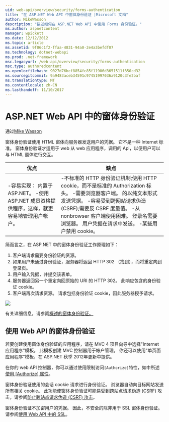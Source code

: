 ```yaml
---
uid: web-api/overview/security/forms-authentication
title: "在 ASP.NET Web API 中窗体身份验证 |Microsoft 文档"
author: MikeWasson
description: "描述如何在 ASP.NET Web API 中使用 Forms 身份验证。"
ms.author: aspnetcontent
manager: wpickett
ms.date: 12/12/2012
ms.topic: article
ms.assetid: 9f06c1f2-ffaa-4831-94a0-2e4a3befdf07
ms.technology: dotnet-webapi
ms.prod: .net-framework
msc.legacyurl: /web-api/overview/security/forms-authentication
msc.type: authoredcontent
ms.openlocfilehash: 9027d76bcf8854fc85f11906d3651511f350cd32
ms.sourcegitcommit: 9a9483aceb34591c97451997036a9120c3fe2baf
ms.translationtype: MT
ms.contentlocale: zh-CN
ms.lasthandoff: 11/10/2017
---
```

<a name="forms-authentication-in-aspnet-web-api"></a>ASP.NET Web API 中的窗体身份验证
====================
通过[Mike Wasson](https://github.com/MikeWasson)

窗体身份验证使用 HTML 窗体向服务器发送用户的凭据。 它不是一种 Internet 标准。 窗体身份验证才适用于 web 从 web 应用程序，调用的 Api，以便用户可以与 HTML 窗体进行交互。

| 优点 | 缺点 |
| --- | --- |
| -容易实现： 内置于 ASP.NET。 -使用 ASP.NET 成员资格提供程序，这样，就更容易地管理用户帐户。 | -不标准的 HTTP 身份验证机制;使用 HTTP cookie，而不是标准的 Authorization 标头。 -需要浏览器客户端。 的以纯文本形式发送凭据。 -容易受到跨网站请求伪造 (CSRF);需要反 CSRF 度量值。 -从 nonbrowser 客户端使用困难。 登录名需要浏览器。 用户凭据在请求中发送。 -某些用户禁用 cookie。 |

简而言之，在 ASP.NET 中的窗体身份验证工作原理如下：

1. 客户端请求需要身份验证的资源。
2. 如果用户未通过身份验证，服务器将返回 HTTP 302 （找到），而将重定向到登录页。
3. 用户输入凭据，并提交该表单。
4. 服务器返回另一个重定向回原始的 URI 的 HTTP 302。 此响应包含的身份验证 cookie。
5. 客户端再次请求资源。 请求包括身份验证 cookie，因此服务器授予请求。

![](forms-authentication/_static/image1.png)

有关详细信息，请参阅[概述的窗体身份验证。](../../../web-forms/overview/older-versions-security/introduction/an-overview-of-forms-authentication-cs.md)

## <a name="using-forms-authentication-with-web-api"></a>使用 Web API 的窗体身份验证

若要创建使用窗体身份验证的应用程序，请在 MVC 4 项目向导中选择"Internet 应用程序"模板。 此模板创建 MVC 控制器用于帐户管理。 你还可以使用"单页面应用程序"模板，在 ASP.NET 秋季 2012年更新中提供。

在你的 web API 控制器，你可以通过使用限制访问`[Authorize]`特性，如中所述[使用 [Authorize] 属性](authentication-and-authorization-in-aspnet-web-api.md#auth3)。

窗体身份验证使用的会话 cookie 请求进行身份验证。 浏览器自动向目标网站发送所有相关 cookie。 此功能使窗体身份验证可能易受到跨站点请求伪造 (CSRF) 攻击，请参阅[防止跨站点请求伪造 (CSRF) 攻击](preventing-cross-site-request-forgery-csrf-attacks.md)。

窗体身份验证不加密用户的凭据。 因此，不安全的除非用于 SSL 窗体身份验证。 请参阅[使用 Web API 中的 SSL](working-with-ssl-in-web-api.md)。
